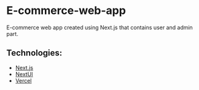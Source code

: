 # E-commerce-web-app
E-commerce web app created using Next.js that contains user and admin part.

## Technologies:
- [Next.js](https://nextjs.org/)
- [NextUI](https://nextui.org/)
- [Vercel](https://vercel.com/)
